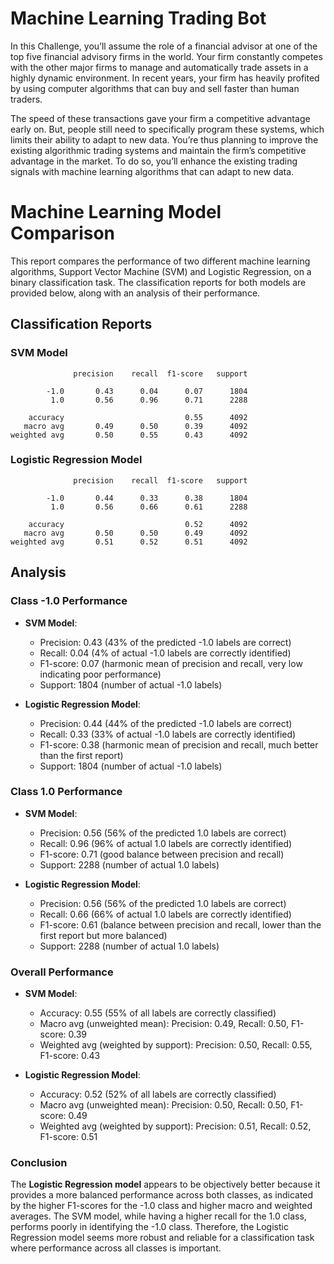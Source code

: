 # Machine Learning Trading Bot

In this Challenge, you’ll assume the role of a financial advisor at one of the top five financial advisory firms in the world. Your firm constantly competes with the other major firms to manage and automatically trade assets in a highly dynamic environment. In recent years, your firm has heavily profited by using computer algorithms that can buy and sell faster than human traders.

The speed of these transactions gave your firm a competitive advantage early on. But, people still need to specifically program these systems, which limits their ability to adapt to new data. You’re thus planning to improve the existing algorithmic trading systems and maintain the firm’s competitive advantage in the market. To do so, you’ll enhance the existing trading signals with machine learning algorithms that can adapt to new data.

# Machine Learning Model Comparison

This report compares the performance of two different machine learning algorithms, Support Vector Machine (SVM) and Logistic Regression, on a binary classification task. The classification reports for both models are provided below, along with an analysis of their performance.

## Classification Reports

### SVM Model

```
              precision    recall  f1-score   support

        -1.0       0.43      0.04      0.07      1804
         1.0       0.56      0.96      0.71      2288

    accuracy                           0.55      4092
   macro avg       0.49      0.50      0.39      4092
weighted avg       0.50      0.55      0.43      4092
```

### Logistic Regression Model

```
              precision    recall  f1-score   support

        -1.0       0.44      0.33      0.38      1804
         1.0       0.56      0.66      0.61      2288

    accuracy                           0.52      4092
   macro avg       0.50      0.50      0.49      4092
weighted avg       0.51      0.52      0.51      4092
```

## Analysis

### Class -1.0 Performance
- **SVM Model**:
  - Precision: 0.43 (43% of the predicted -1.0 labels are correct)
  - Recall: 0.04 (4% of actual -1.0 labels are correctly identified)
  - F1-score: 0.07 (harmonic mean of precision and recall, very low indicating poor performance)
  - Support: 1804 (number of actual -1.0 labels)
  
- **Logistic Regression Model**:
  - Precision: 0.44 (44% of the predicted -1.0 labels are correct)
  - Recall: 0.33 (33% of actual -1.0 labels are correctly identified)
  - F1-score: 0.38 (harmonic mean of precision and recall, much better than the first report)
  - Support: 1804 (number of actual -1.0 labels)

### Class 1.0 Performance
- **SVM Model**:
  - Precision: 0.56 (56% of the predicted 1.0 labels are correct)
  - Recall: 0.96 (96% of actual 1.0 labels are correctly identified)
  - F1-score: 0.71 (good balance between precision and recall)
  - Support: 2288 (number of actual 1.0 labels)
  
- **Logistic Regression Model**:
  - Precision: 0.56 (56% of the predicted 1.0 labels are correct)
  - Recall: 0.66 (66% of actual 1.0 labels are correctly identified)
  - F1-score: 0.61 (balance between precision and recall, lower than the first report but more balanced)
  - Support: 2288 (number of actual 1.0 labels)

### Overall Performance
- **SVM Model**:
  - Accuracy: 0.55 (55% of all labels are correctly classified)
  - Macro avg (unweighted mean): Precision: 0.49, Recall: 0.50, F1-score: 0.39
  - Weighted avg (weighted by support): Precision: 0.50, Recall: 0.55, F1-score: 0.43

- **Logistic Regression Model**:
  - Accuracy: 0.52 (52% of all labels are correctly classified)
  - Macro avg (unweighted mean): Precision: 0.50, Recall: 0.50, F1-score: 0.49
  - Weighted avg (weighted by support): Precision: 0.51, Recall: 0.52, F1-score: 0.51

### Conclusion
The **Logistic Regression model** appears to be objectively better because it provides a more balanced performance across both classes, as indicated by the higher F1-scores for the -1.0 class and higher macro and weighted averages. The SVM model, while having a higher recall for the 1.0 class, performs poorly in identifying the -1.0 class. Therefore, the Logistic Regression model seems more robust and reliable for a classification task where performance across all classes is important.
